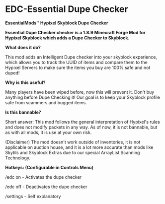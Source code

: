 # EDC-Essential Dupe Checker


**EssentialMods™ Hypixel Skyblock Dupe Checker**

__Essential Dupe Checker checker is a 1.8.9 Minecraft Forge Mod for Hypixel Skyblock which adds a Dupe Checker to Skyblock.__

**What does it do?**

This mod adds an Intelligent Dupe checker into your skyblock experience, which allows you to track the UUID of items and compare them to the Hypixel Servers to make sure the items you buy are 100% safe and not duped!

**Why is this useful?**

Many players have been wiped before, now this will prevent it. Don't buy anything before Dupe Checking it! Our goal is to keep your Skyblock profile safe from scammers and bugged items.

**Is this bannable?** 

Short answer: This mod follows the general interpretation of Hypixel's rules and does not modify packets in any way. As of now, it is not bannable, but as with all mods, it is use at your own risk.

(Disclaimer) The mod doesn't work outside of inventories, it is not applicable on auction house, and it is a lot more accurate than mods like Skytils and Skyblock Extras due to our special ArrayList Scanning Technology.

**Hotkeys: (Configurable in Controls Menu)**

/edc on - Activates the dupe checker

/edc off - Deactivates the dupe checker

/settings - Self explanatory
